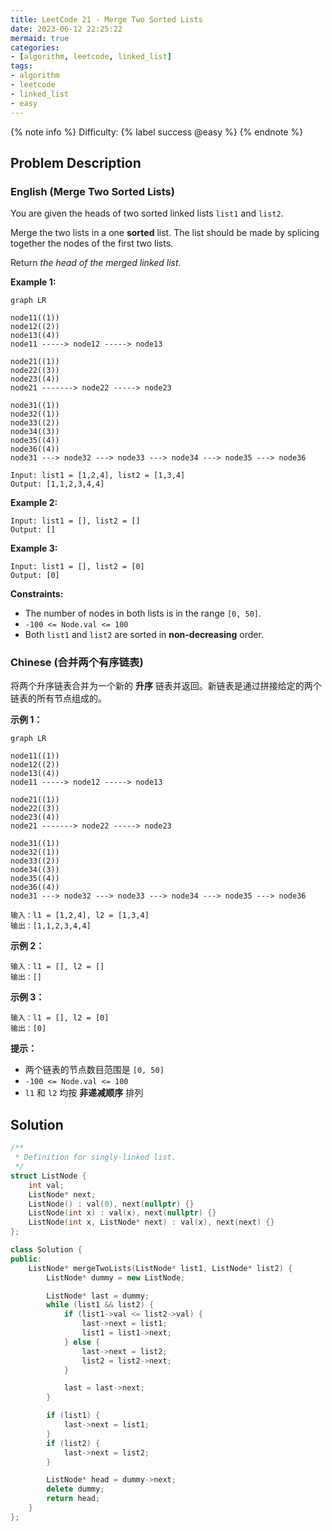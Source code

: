```yaml
---
title: LeetCode 21 - Merge Two Sorted Lists
date: 2023-06-12 22:25:22
mermaid: true
categories:
- [algorithm, leetcode, linked_list]
tags:
- algorithm
- leetcode
- linked_list
- easy
---
```


{% note info %}
Difficulty: {% label success @easy %}
{% endnote %}

## Problem Description

### English (Merge Two Sorted Lists)

You are given the heads of two sorted linked lists `list1` and `list2`.

Merge the two lists in a one **sorted** list. The list should be made by splicing together the nodes of the first two lists.

Return *the head of the merged linked list*.

**Example 1:**

```mermaid
graph LR

node11((1))
node12((2))
node13((4))
node11 -----> node12 -----> node13

node21((1))
node22((3))
node23((4))
node21 -------> node22 -----> node23

node31((1))
node32((1))
node33((2))
node34((3))
node35((4))
node36((4))
node31 ---> node32 ---> node33 ---> node34 ---> node35 ---> node36
```

```log
Input: list1 = [1,2,4], list2 = [1,3,4]
Output: [1,1,2,3,4,4]
```

**Example 2:**

```log
Input: list1 = [], list2 = []
Output: []
```

**Example 3:**

```log
Input: list1 = [], list2 = [0]
Output: [0]
```

**Constraints:**

- The number of nodes in both lists is in the range `[0, 50]`.
- `-100 <= Node.val <= 100`
- Both `list1` and `list2` are sorted in **non-decreasing** order.

### Chinese (合并两个有序链表)

将两个升序链表合并为一个新的 **升序** 链表并返回。新链表是通过拼接给定的两个链表的所有节点组成的。

**示例 1：**

```mermaid
graph LR

node11((1))
node12((2))
node13((4))
node11 -----> node12 -----> node13

node21((1))
node22((3))
node23((4))
node21 -------> node22 -----> node23

node31((1))
node32((1))
node33((2))
node34((3))
node35((4))
node36((4))
node31 ---> node32 ---> node33 ---> node34 ---> node35 ---> node36
```

```log
输入：l1 = [1,2,4], l2 = [1,3,4]
输出：[1,1,2,3,4,4]
```

**示例 2：**

```log
输入：l1 = [], l2 = []
输出：[]
```

**示例 3：**

```log
输入：l1 = [], l2 = [0]
输出：[0]
```

**提示：**

- 两个链表的节点数目范围是 `[0, 50]`
- `-100 <= Node.val <= 100`
- `l1` 和 `l2` 均按 **非递减顺序** 排列

## Solution

```C++
/**
 * Definition for singly-linked list.
 */
struct ListNode {
    int val;
    ListNode* next;
    ListNode() : val(0), next(nullptr) {}
    ListNode(int x) : val(x), next(nullptr) {}
    ListNode(int x, ListNode* next) : val(x), next(next) {}
};

class Solution {
public:
    ListNode* mergeTwoLists(ListNode* list1, ListNode* list2) {
        ListNode* dummy = new ListNode;

        ListNode* last = dummy;
        while (list1 && list2) {
            if (list1->val <= list2->val) {
                last->next = list1;
                list1 = list1->next;
            } else {
                last->next = list2;
                list2 = list2->next;
            }

            last = last->next;
        }

        if (list1) {
            last->next = list1;
        }
        if (list2) {
            last->next = list2;
        }

        ListNode* head = dummy->next;
        delete dummy;
        return head;
    }
};
```
